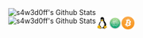 <img align="left" alt="s4w3d0ff's Github Stats" src="https://github-readme-stats.vercel.app/api?username=s4w3d0ff&show_icons=true&count_private=true&include_all_commits=true&hide_border=true&hide_title=true&theme=merko" />
</br>
<img align="left" alt="s4w3d0ff's Github Stats" src="https://github-readme-stats.vercel.app/api/top-langs/?username=s4w3d0ff&layout=compact&hide_border=true&hide_title=true&theme=merko" />
<img align="left" alt="Linux" width="26px" src="https://raw.githubusercontent.com/github/explore/80688e429a7d4ef2fca1e82350fe8e3517d3494d/topics/linux/linux.png" />
<img align="left" alt="Atom" width="26px" src="https://raw.githubusercontent.com/github/explore/80688e429a7d4ef2fca1e82350fe8e3517d3494d/topics/atom/atom.png" />
<img align="left" alt="Bitcoin" width="26px" src="https://raw.githubusercontent.com/github/explore/80688e429a7d4ef2fca1e82350fe8e3517d3494d/topics/bitcoin/bitcoin.png" />
